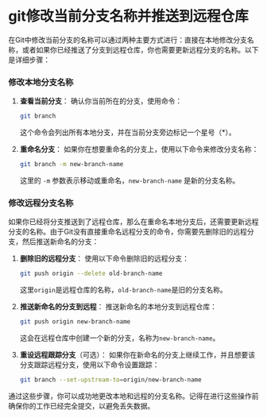 # git修改当前分支名称并推送到远程仓库

在Git中修改当前分支的名称可以通过两种主要方式进行：直接在本地修改分支名称，或者如果你已经推送了分支到远程仓库，你也需要更新远程分支的名称。以下是详细步骤：

### 修改本地分支名称

1. **查看当前分支**：
   确认你当前所在的分支，使用命令：
   ```bash
   git branch
   ```
   这个命令会列出所有本地分支，并在当前分支旁边标记一个星号（*）。

2. **重命名分支**：
   如果你在想要重命名的分支上，使用以下命令来修改分支名称：
   ```bash
   git branch -m new-branch-name
   ```
   这里的 `-m` 参数表示移动或重命名，`new-branch-name` 是新的分支名称。

### 修改远程分支名称

如果你已经将分支推送到了远程仓库，那么在重命名本地分支后，还需要更新远程分支的名称。由于Git没有直接重命名远程分支的命令，你需要先删除旧的远程分支，然后推送新命名的分支：

1. **删除旧的远程分支**：
   使用以下命令删除旧的远程分支：
   ```bash
   git push origin --delete old-branch-name
   ```
   这里`origin`是远程仓库的名称，`old-branch-name`是旧的分支名称。

2. **推送新命名的分支到远程**：
   推送新命名的本地分支到远程仓库：
   ```bash
   git push origin new-branch-name
   ```
   这会在远程仓库中创建一个新的分支，名称为`new-branch-name`。

3. **重设远程跟踪分支**（可选）：
   如果你在新命名的分支上继续工作，并且想要该分支跟踪远程分支，使用以下命令设置跟踪：
   ```bash
   git branch --set-upstream-to=origin/new-branch-name
   ```

通过这些步骤，你可以成功地更改本地和远程的分支名称。记得在进行这些操作前确保你的工作已经完全提交，以避免丢失数据。